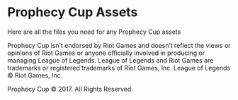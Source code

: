 # Prophecy Cup Assets

Here are all the files you need for any Prophecy Cup assets

Prophecy Cup isn’t endorsed by Riot Games and doesn’t reflect the views or opinions of Riot Games or anyone officially involved in producing or managing League of Legends. League of Legends and Riot Games are trademarks or registered trademarks of Riot Games, Inc. League of Legends © Riot Games, Inc.

Prophecy Cup © 2017. All Rights Reserved.


